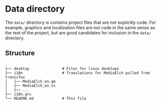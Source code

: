 # Data directory

The `data/` directory is contains project files that are not explicitly code.
For example, graphics and localization files are not code in the same sense
as the rest of the project, but are good candidates for inclusion in the
`data/` directory.

## Structure

```
.
├── desktop               # Files for linux desktops
├── i18n                  # Translations for MediaElch pulled from transifex
│   ├── MediaElch_en.qm
│   ├── MediaElch_en.ts
│   ├── ...
├── i18n.qrc
└── README.md             # This file

```
